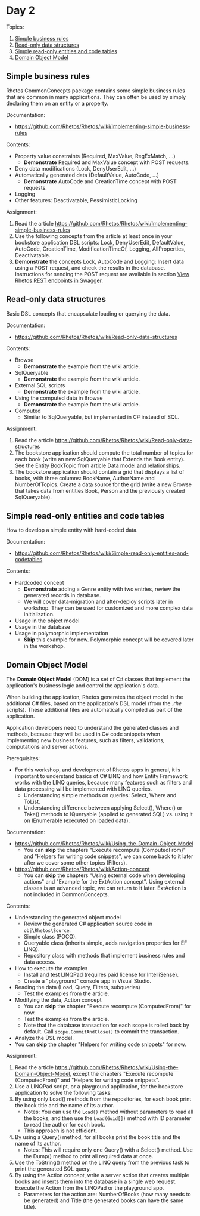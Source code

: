 # Day 2

Topics:

1. [Simple business rules](#simple-business-rules)
2. [Read-only data structures](#read-only-data-structures)
3. [Simple read-only entities and code tables](#simple-read-only-entities-and-code-tables)
4. [Domain Object Model](#domain-object-model)

## Simple business rules

Rhetos CommonConcepts package contains some simple business rules that are
common in many applications.
They can often be used by simply declaring them on an entity or a property.

Documentation:

* <https://github.com/Rhetos/Rhetos/wiki/Implementing-simple-business-rules>

Contents:

* Property value constraints (Required, MaxValue, RegExMatch, ...)
  * **Demonstrate** Required and MaxValue concept with POST requests.
* Deny data modifications (Lock, DenyUserEdit, ...)
* Automatically generated data (DefaultValue, AutoCode, ...)
  * **Demonstrate** AutoCode and CreationTime concept with POST requests.
* Logging
* Other features: Deactivatable, PessimisticLocking

Assignment:

1. Read the article <https://github.com/Rhetos/Rhetos/wiki/Implementing-simple-business-rules>
2. Use the following concepts from the article at least once in your bookstore application DSL scripts:
   Lock, DenyUserEdit, DefaultValue, AutoCode, CreationTime, ModificationTimeOf,
   Logging, AllProperties, Deactivatable.
3. **Demonstrate** the concepts Lock, AutoCode and Logging: Insert data using a POST request,
   and check the results in the database.
   Instructions for sending the POST request are available in section
   [View Rhetos REST endpoints in Swagger](https://github.com/Rhetos/Rhetos/wiki/Recommended-application-setup#view-rhetos-rest-endpoints-in-swagger).

## Read-only data structures

Basic DSL concepts that encapsulate loading or querying the data.

Documentation:

* <https://github.com/Rhetos/Rhetos/wiki/Read-only-data-structures>

Contents:

* Browse
  * **Demonstrate** the example from the wiki article.
* SqlQueryable
  * **Demonstrate** the example from the wiki article.
* External SQL scripts
  * **Demonstrate** the example from the wiki article.
* Using the computed data in Browse
  * **Demonstrate** the example from the wiki article.
* Computed
  * Similar to SqlQueryable, but implemented in C# instead of SQL.

Assignment:

1. Read the article <https://github.com/Rhetos/Rhetos/wiki/Read-only-data-structures>
2. The bookstore application should compute the total number of topics
   for each book (write an new SqlQueryable that Extends the Book entity).
   See the Entity BookTopic from article
   [Data model and relationships](https://github.com/Rhetos/Rhetos/wiki/Data-model-and-relationships).
3. The bookstore application should contain a grid that displays a list of books,
   with three columns: BookName, AuthorName and NumberOfTopics.
   Create a data source for the grid (write a new Browse that takes data from
   entities Book, Person and the previously created SqlQueryable).

## Simple read-only entities and code tables

How to develop a simple entity with hard-coded data.

Documentation:

* <https://github.com/Rhetos/Rhetos/wiki/Simple-read-only-entities-and-codetables>

Contents:

* Hardcoded concept
  * **Demonstrate** adding a Genre entity with two entries, review the generated records in database.
  * We will cover data-migration and after-deploy scripts later in workshop.
    They can be used for customized and more complex data initialization.
* Usage in the object model
* Usage in the database
* Usage in polymorphic implementation
  * **Skip** this example for now. Polymorphic concept will be covered later in the workshop.

## Domain Object Model

The **Domain Object Model** (DOM) is a set of C# classes that implement
the application's business logic and control the application's data.

When building the application, Rhetos generates the object model in the additional C# files,
based on the application's DSL model (from the *.rhe* scripts).
These additional files are automatically compiled as part of the application.

Application developers need to understand the generated classes and methods,
because they will be used in C# code snippets when implementing new business features,
such as filters, validations, computations and server actions.

Prerequisites:

* For this workshop, and development of Rhetos apps in general,
  it is important to understand basics of C# LINQ and how
  Entity Framework works with the LINQ queries,
  because many features such as filters and data processing will be
  implemented with LINQ queries.
  * Understanding simple methods on queries: Select, Where and ToList.
  * Understanding difference between applying Select(), Where() or Take() methods
    to IQueryable (applied to generated SQL)
    vs. using it on IEnumerable (executed on loaded data).

Documentation:

* <https://github.com/Rhetos/Rhetos/wiki/Using-the-Domain-Object-Model>
  * You can **skip** the chapters "Execute recompute (ComputedFrom)"
    and "Helpers for writing code snippets",
    we can come back to it later after we cover some other topics (Filters).
* <https://github.com/Rhetos/Rhetos/wiki/Action-concept>
  * You can **skip** the chapters "Using external code when developing actions"
    and "Example for the ExtAction concept".
    Using external classes is an advanced topic, we can return to it later.
    ExtAction is not included in CommonConcepts.

Contents:

* Understanding the generated object model
  * Review the generated C# application source code in `obj\Rhetos\Source`.
  * Simple class (POCO).
  * Queryable class (inherits simple, adds navigation properties for EF LINQ).
  * Repository class with methods that implement business rules and data access.
* How to execute the examples
  * Install and test LINQPad (requires paid license for IntelliSense).
  * Create a "playground" console app in Visual Studio.
* Reading the data (Load, Query, Filters, subqueries)
  * Test the examples from the article.
* Modifying the data, Action concept
  * You can **skip** the chapter "Execute recompute (ComputedFrom)" for now.
  * Test the examples from the article.
  * Note that the database transaction for each scope is rolled back by default.
    Call `scope.CommitAndClose()` to commit the transaction.
* Analyze the DSL model.
* You can **skip** the chapter "Helpers for writing code snippets" for now.

Assignment:

1. Read the article <https://github.com/Rhetos/Rhetos/wiki/Using-the-Domain-Object-Model>,
   except the chapters "Execute recompute (ComputedFrom)" and "Helpers for writing code snippets".
2. Use a LINQPad script, or a playground application,
   for the bookstore application to solve the following tasks:
3. By using only Load() methods from the repositories,
   for each book print the book title and the name of its author.
   * Notes: You can use the `Load()` method without parameters to read all the books,
     and then use the `Load(Guid[])` method with ID parameter to read the author for each book.
   * This approach is not efficient.
4. By using a Query() method, for all books print the book title and the name of its author.
   * Notes: This will require only one Query() with a Select() method.
     Use the Dump() method to print all required data at once.
5. Use the ToString() method on the LINQ query from the previous task
   to print the generated SQL query.
6. By using the Action concept, write a server action that creates multiple books and
   inserts them into the database in a single web request.
   Execute the Action from the LINQPad or the playground app.
   * Parameters for the action are: NumberOfBooks (how many needs to be generated)
     and Title (the generated books can have the same title).
